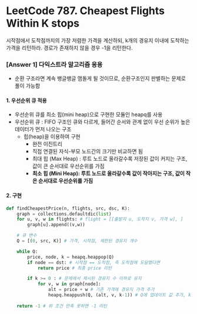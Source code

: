 # LeetCode 787. Cheapest Flights Within K stops
시작점에서 도착점까지의 가장 저렴한 가격을 계산하되, k개의 경유지 이내에 도착하는 가격을 리턴하라. 경로가 존재하지 않을 경우 -1을 리턴한다.

### [Answer 1] 다익스트라 알고리즘 응용
+ 순환 구조라면 계속 뱅글뱅글 맴돌게 될 것이므로, 순환구조인지 판별하는 문제로 풀이 가능함

#### 1. 우선순위 큐 적용
+ 우선순위 큐를 최소 힙(mini heap)으로 구현한 모듈인 heapq를 사용
+ 우선순위 큐 : FIFO 구조인 큐와 다르게, 들어간 순서와 관계 없이 우선 순위가 높은 데이터가 먼저 나오는 구조
    + 힙(heap)을 이용하여 구현 
        + 완전 이진트리
        + 직접 연결된 자식-부모 노드간의 크기만 비교하면 됨
        + 최대 힙 (Max Heap) : 루트 노드로 올라갈수록 저장된 값이 커지는 구조, 값이 큰 순서대로 우선순위를 가짐
        + __최소 힙 (Mini Heap): 루트 노드로 올라갈수록 값이 작아지는 구조, 값이 작은 순서대로 우선순위를 가짐__

#### 2. 구현

```python
def findCheapestPrice(n, flights, src, dsc, K):
    graph = collections.defaultdic(list)
    for u, v, w in flights: # flight = [[출발지 u, 도착지 v, 가격 w], ]
        graph[u].append((v,w))

    # 큐 변수
    Q = [(0, src, K)] # 가격, 시작점, 제한된 경유지 개수

    while Q:
        price, node, k = heapq.heappop(Q)
        if node == dst: # 시작점 == 도착점, 즉 도착점에 도달했다면
            return price # 최종 price 리턴

        if k >= 0 : # 문제에서 제시된 경유지 수 이하로 유지
            for v, w in graph[node]:
                alt = price + w # 기존 가격에 경유지 가격 추가 
                heapq.heappush(Q, (alt, v, k-1)) # Q에 업데이트 값 추가, k-1 : 경유지가 하나 증가했으므로
    
    return -1 # 위 조건 만족 못하면 -1 리턴
```
